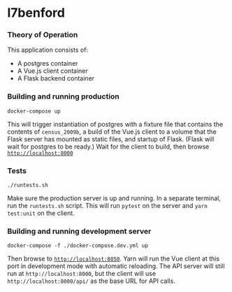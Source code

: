 # l7benford


### Theory of Operation

This application consists of:
- A postgres container
- A Vue.js client container
- A Flask backend container
### Building and running production

```
docker-compose up
```

This will trigger instantiation of postgres with a fixture file that contains the contents
of `census_2009b`, a build of the Vue.js client to a volume that the Flask server has mounted
as static files, and startup of Flask. (Flask will wait for postgres to be ready.)
Wait for the client to build, then browse [`http://localhost:8000`](http://localhost:8000)

### Tests

```
./runtests.sh
```

Make sure the production server is up and running. In a separate terminal, run the
`runtests.sh` script. This will run `pytest` on the server and `yarn test:unit` on the client.

### Building and running development server

```
docker-compose -f ./docker-compose.dev.yml up
```

Then browse to [`http://localhost:8050`](http://localhost:8050). Yarn will run the Vue client at this port in development mode with automatic reloading. The API server will still run at `http://localhost:8000`, but the client will use `http://localhost:8000/api/` as the base URL for API calls.